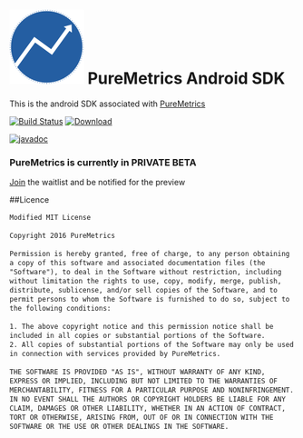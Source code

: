 ![PureMetrics](https://raw.githubusercontent.com/PureMetrics/puremetrics-android-sdk/master/images/pm_logo.png)
PureMetrics Android SDK
========================
This is the android SDK associated with [PureMetrics](http://www.puremetrics.io)

[![Build Status](https://travis-ci.org/PureMetrics/puremetrics-android-sdk.svg?branch=master)](https://travis-ci.org/PureMetrics/puremetrics-android-sdk) [![Download](https://api.bintray.com/packages/puremetrics/maven/core/images/download.svg) ](https://bintray.com/puremetrics/maven/core/_latestVersion)

[![javadoc](https://img.shields.io/badge/javadoc-1.1.0-blue.svg)](https://puremetrics.github.io/puremetrics-android-sdk/reference/1.1.0/)

### PureMetrics is currently in PRIVATE BETA
[Join](https://goo.gl/musxNJ) the waitlist and be notified for the preview


##Licence
```
Modified MIT License

Copyright 2016 PureMetrics

Permission is hereby granted, free of charge, to any person obtaining a copy of this software and associated documentation files (the "Software"), to deal in the Software without restriction, including without limitation the rights to use, copy, modify, merge, publish, distribute, sublicense, and/or sell copies of the Software, and to permit persons to whom the Software is furnished to do so, subject to the following conditions:

1. The above copyright notice and this permission notice shall be included in all copies or substantial portions of the Software.
2. All copies of substantial portions of the Software may only be used in connection with services provided by PureMetrics.

THE SOFTWARE IS PROVIDED "AS IS", WITHOUT WARRANTY OF ANY KIND, EXPRESS OR IMPLIED, INCLUDING BUT NOT LIMITED TO THE WARRANTIES OF MERCHANTABILITY, FITNESS FOR A PARTICULAR PURPOSE AND NONINFRINGEMENT. IN NO EVENT SHALL THE AUTHORS OR COPYRIGHT HOLDERS BE LIABLE FOR ANY CLAIM, DAMAGES OR OTHER LIABILITY, WHETHER IN AN ACTION OF CONTRACT, TORT OR OTHERWISE, ARISING FROM, OUT OF OR IN CONNECTION WITH THE SOFTWARE OR THE USE OR OTHER DEALINGS IN THE SOFTWARE.
```
